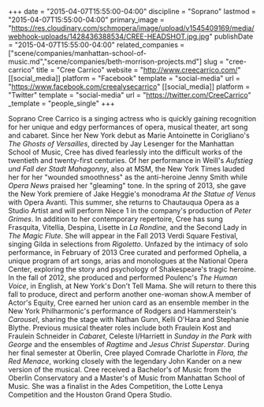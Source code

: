 +++
date = "2015-04-07T15:55:00-04:00"
discipline = "Soprano"
lastmod = "2015-04-07T15:55:00-04:00"
primary_image = "https://res.cloudinary.com/schmopera/image/upload/v1545409169/media/webhook-uploads/1428436388534/CREE-HEADSHOT.jpg.jpg"
publishDate = "2015-04-07T15:55:00-04:00"
related_companies = ["scene/companies/manhattan-school-of-music.md","scene/companies/beth-morrison-projects.md"]
slug = "cree-carrico"
title = "Cree Carrico"
website = "http://www.creecarrico.com/"
[[social_media]]
platform = "Facebook"
template = "social-media"
url = "https://www.facebook.com/creealysecarrico"
[[social_media]]
platform = "Twitter"
template = "social-media"
url = "https://twitter.com/CreeCarrico"
_template = "people_single"
+++

<p>
	<span class="xr_tj Normal_text">Soprano Cree Carrico is a singing actress who is quickly gaining<img alt="" src="http://www.creecarrico.com/index_htm_files/0.gif"> </span><span class="xr_tj Normal_text">recognition for her unique and edgy performances of opera,<img alt="" src="http://www.creecarrico.com/index_htm_files/0.gif"> </span><span class="xr_tl Normal_text">musical theater, art song and cabaret. </span><span class="xr_tl Normal_text">Since her New York debut as Marie Antoinette in Corigliano's <em>The </em></span><span class="xr_tj Normal_text"><em>Ghosts of Versailles</em>, directed by Jay Lesenger for the Manhattan<img alt="" src="http://www.creecarrico.com/index_htm_files/0.gif"> </span><span class="xr_tj Normal_text">School of Music, Cree has dived fearlessly into the difficult works<img alt="" src="http://www.creecarrico.com/index_htm_files/0.gif"> </span><span class="xr_tj Normal_text">of the twentieth and twenty-first centuries. Of her performance in<img alt="" src="http://www.creecarrico.com/index_htm_files/0.gif"> </span><span class="xr_tj Normal_text">Weill's <em>Aufstieg und Fall der Stadt Mahagonny</em>, also at MSM, the<img alt="" src="http://www.creecarrico.com/index_htm_files/0.gif"> </span><span class="xr_tl Normal_text">New York Times lauded her for her "wounded smoothness" as the </span><span class="xr_tj Normal_text">anti-heroine Jenny Smith while <em>Opera News</em> praised her<img alt="" src="http://www.creecarrico.com/index_htm_files/0.gif"> </span><span class="xr_tj Normal_text">"gleaming" tone. In the spring of 2013, she gave the New York<img alt="" src="http://www.creecarrico.com/index_htm_files/0.gif"> </span><span class="xr_tj Normal_text">premiere of Jake Heggie's monodrama <em>At the Statue of Venus</em> with<img alt="" src="http://www.creecarrico.com/index_htm_files/0.gif"> </span><span class="xr_tl Normal_text">Opera Avanti. This summer, she returns to Chautauqua Opera as </span><span class="xr_tj Normal_text">a Studio Artist and will perform Niece 1 in the company's<img alt="" src="http://www.creecarrico.com/index_htm_files/0.gif"> </span><span class="xr_tl Normal_text">production of <em>Peter Grimes</em>. </span><span class="xr_tj Normal_text">In addition to her contemporary repertoire, Cree has sung<img alt="" src="http://www.creecarrico.com/index_htm_files/0.gif"> </span><span class="xr_tl Normal_text">Frasquita, Vitellia, Despina, Lisette in <em>La</em> <em>Rondine,</em> and the Second </span><span class="xr_tj Normal_text">Lady in <em>The Magic Flute</em>. She will appear in the Fall 2013 Verdi<img alt="" src="http://www.creecarrico.com/index_htm_files/0.gif"> </span><span class="xr_tl Normal_text">Square Festival, singing Gilda in selections from <em>Rigoletto</em>. </span><span class="xr_tl Normal_text">Unfazed by the intimacy of solo performance, in February of 2013 </span><span class="xr_tj Normal_text">Cree curated and performed Ophelia, a unique program of art <img alt="" src="http://www.creecarrico.com/index_htm_files/0.gif"><span class="xr_tl Normal_text">songs, arias and monologues at the National Opera Center, </span><span class="xr_tj Normal_text">exploring the story and psychology of Shakespeare's tragic<img alt="" src="http://www.creecarrico.com/index_htm_files/0.gif"> </span><span class="xr_tj Normal_text">heroine. In the fall of 2012, she produced and performed<img alt="" src="http://www.creecarrico.com/index_htm_files/0.gif"> </span><span class="xr_tl Normal_text">Poulenc's <em>The Human Voice</em>, in English, at New York's Don't </span><span class="xr_tl Normal_text">Tell Mama. She will return to there this fall to produce, direct </span><span class="xr_tl Normal_text">and perform another one-woman show.</span><span class="xr_tl Normal_text">A member of Actor's Equity, Cree earned her union card as </span><span class="xr_tj Normal_text">an ensemble member in the New York Philharmonic's<img alt="" src="http://www.creecarrico.com/index_htm_files/0.gif"> </span><span class="xr_tj Normal_text">performance of Rodgers and Hammerstein's <em>Carousel</em>,<img alt="" src="http://www.creecarrico.com/index_htm_files/0.gif"> </span><span class="xr_tj Normal_text">sharing the stage with Nathan Gunn, Kelli O'Hara and<img alt="" src="http://www.creecarrico.com/index_htm_files/0.gif"> </span><span class="xr_tl Normal_text">Stephanie Blythe. Previous musical theater roles include both </span><span class="xr_tj Normal_text">Fraulein Kost and Fraulein Schneider in <em>Cabaret</em>, Celeste<img alt="" src="http://www.creecarrico.com/index_htm_files/0.gif"> </span><span class="xr_tj Normal_text">I/Harriett in <em>Sunday in the Park with George</em> and the<img alt="" src="http://www.creecarrico.com/index_htm_files/0.gif"> </span><span class="xr_tj Normal_text">ensembles of <em>Ragtime</em> and <em>Jesus Christ Superstar</em>. During<img alt="" src="http://www.creecarrico.com/index_htm_files/0.gif"> </span><span class="xr_tj Normal_text">her final semester at Oberlin, Cree played Comrade<img alt="" src="http://www.creecarrico.com/index_htm_files/0.gif"> </span><span class="xr_tl Normal_text">Charlotte in <em>Flora, the Red Menace</em>, working closely with the </span><span class="xr_tl Normal_text">legendary John Kander on a new version of the musical. </span><span class="xr_tj Normal_text">Cree received a Bachelor's of Music from the Oberlin<img alt="" src="http://www.creecarrico.com/index_htm_files/0.gif"> </span><span class="xr_tj Normal_text">Conservatory and a Master's of Music from Manhattan<img alt="" src="http://www.creecarrico.com/index_htm_files/0.gif"> </span><span class="xr_tl Normal_text">School of Music. She was a finalist in the Ades Competition, </span><span class="xr_tj Normal_text">the Lotte Lenya Competition and the Houston Grand Opera<img alt="" src="http://www.creecarrico.com/index_htm_files/0.gif"> </span><span class="xr_tl Normal_text">Studio.</span></span>
</p>
